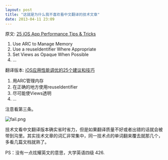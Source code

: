 ```yaml
---
layout: post
title: "这就是为什么我不喜欢看中文翻译的技术文章"
date: 2013-04-11 23:09
---
```


原文: [25 iOS App Performance Tips & Tricks][1]

1. Use ARC to Manage Memory
1. Use a reuseIdentifier Where Appropriate
1. Set Views as Opaque When Possible
1. ...

翻译版本: [iOS应用性能调优的25个建议和技巧][2]

1. 用ARC管理内存
1. 在正确的地方使用reuseIdentifier
1. 尽可能使Views透明
1. ...

注意看第三条。

![fail.png](https://i.loli.net/2019/11/11/7N92AE4SaLmd8GB.png)

技术文看中文翻译版本确实省时省力，但是如果翻译质量不好或者出错的话就会被带到沟里。其实技术文章的词汇非常集中，同一技术点的单词翻来覆去就那几个，多看几篇文档就熟了。

PS：没有一点炫耀英文的意思，大学英语四级 426.

[1]:http://www.raywenderlich.com/31166/25-ios-app-performance-tips-tricks
[2]:http://blog.jobbole.com/37984/

